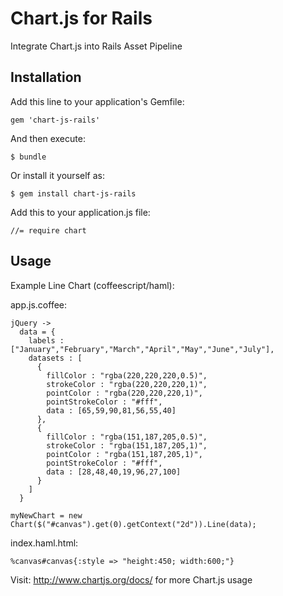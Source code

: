 # Chart.js for Rails

Integrate Chart.js into Rails Asset Pipeline

## Installation

Add this line to your application's Gemfile:

    gem 'chart-js-rails'

And then execute:

    $ bundle

Or install it yourself as:

    $ gem install chart-js-rails

Add this to your application.js file:
		
    //= require chart

## Usage

Example Line Chart (coffeescript/haml):

app.js.coffee:
  
    jQuery ->
      data = {
        labels : ["January","February","March","April","May","June","July"],
        datasets : [
          {
            fillColor : "rgba(220,220,220,0.5)",
            strokeColor : "rgba(220,220,220,1)",
            pointColor : "rgba(220,220,220,1)",
            pointStrokeColor : "#fff",
            data : [65,59,90,81,56,55,40]
          },
          {
            fillColor : "rgba(151,187,205,0.5)",
            strokeColor : "rgba(151,187,205,1)",
            pointColor : "rgba(151,187,205,1)",
            pointStrokeColor : "#fff",
            data : [28,48,40,19,96,27,100]
          }
        ]
      }

    myNewChart = new Chart($("#canvas").get(0).getContext("2d")).Line(data);
    
index.haml.html:

    %canvas#canvas{:style => "height:450; width:600;"}


Visit: http://www.chartjs.org/docs/ for more Chart.js usage
